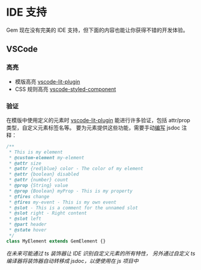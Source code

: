 # IDE 支持

Gem 现在没有完美的 IDE 支持，但下面的内容也能让你获得不错的开发体验。

## VSCode

### 高亮

- 模版高亮 [vscode-lit-plugin](https://github.com/runem/lit-analyzer/tree/master/packages/vscode-lit-plugin)
- CSS 规则高亮 [vscode-styled-component](https://github.com/styled-components/vscode-styled-components)

### 验证

在模版中使用定义的元素时 [vscode-lit-plugin](https://github.com/runem/lit-analyzer/tree/master/packages/vscode-lit-plugin) 能进行许多验证，包括 attr/prop 类型，自定义元素标签名等。
要为元素提供这些功能，需要手动[编写](https://github.com/runem/lit-analyzer/tree/master/packages/vscode-lit-plugin#-documenting-slots-events-attributes-and-properties) jsdoc 注释：

```js
/**
 * This is my element
 * @custom-element my-element
 * @attr size
 * @attr {red|blue} color - The color of my element
 * @attr {boolean} disabled
 * @attr {number} count
 * @prop {String} value
 * @prop {Boolean} myProp - This is my property
 * @fires change
 * @fires my-event - This is my own event
 * @slot - This is a comment for the unnamed slot
 * @slot right - Right content
 * @slot left
 * @part header
 * @state hover
 */
class MyElement extends GemElement {}
```

_在未来可能通过 ts 装饰器让 IDE 识别自定义元素的所有特性，_
_另外通过自定义 ts 编译器将装饰器自动转移成 jsdoc，以便使用在 js 项目中_
